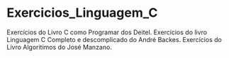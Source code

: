 # Exercicios_Linguagem_C
Exercícios do Livro C como  Programar  dos Deitel.
Exercícios  do  livro Linguagem C Completo e descomplicado do  André  Backes.
Exercícios do Livro Algoritimos do José Manzano.
